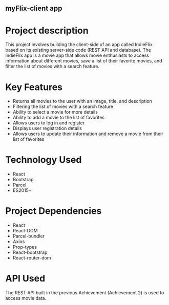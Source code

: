 ## myFlix-client app

# Project description

This project involves building the client-side of an app called IndieFlix based on its existing server-side code (REST API and database). The IndieFlix app is a movie app that allows movie enthusiasts to access information about different movies, save a list of their favorite movies, and filter the list of movies with a search feature.

# Key Features

- Returns all movies to the user with an image, title, and description
- Filtering the list of movies with a search feature
- Ability to select a movie for more details
- Ability to add a movie to the list of favorites
- Allows users to log in and register
- Displays user registration details
- Allows users to update their information and remove a movie from their list of favorites

# Technology Used

- React
- Bootstrap
- Parcel
- ES2015+

# Project Dependencies

- React
- React-DOM
- Parcel-bundler
- Axios
- Prop-types
- React-bootstrap
- React-router-dom

# API Used

The REST API built in the previous Achievement (Achievement 2) is used to access movie data.